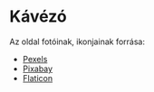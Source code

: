 # Kávézó

Az oldal fotóinak, ikonjainak forrása:

* [Pexels](https://www.pexels.com/hu-hu/)
* [Pixabay](https://pixabay.com/hu/)
* [Flaticon](https://www.flaticon.com/)